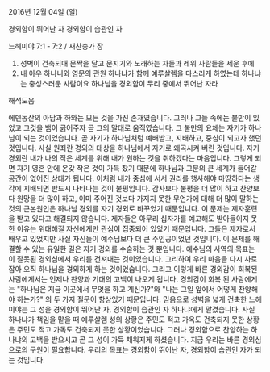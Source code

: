2016년 12월 04일 (일)

경외함이 뛰어난 자 경외함이 습관인 자



느헤미야 7:1 - 7:2 / 새찬송가  장


1. 성벽이 건축되매 문짝을 달고 문지기와 노래하는 자들과 레위 사람들을 세운 후에 
2. 내 아우 하나니와 영문의 관원 하나냐가 함께 예루살렘을 다스리게 하였는데 하나냐는 충성스러운 사람이요 하나님을 경외함이 무리 중에서 뛰어난 자라

해석도움





에덴동산의 아담과 하와는 모든 것을 가진 존재였습니다. 그러나 그들 속에는 불만이 있었고 그것을 뱀이 긁어주자 곧 그의 말대로 움직였습니다. 그 불만의 요체는 자기가 하나님이 되는 것이었습니다.
곧 자기가 하나님처럼 예배받고, 지배하고, 중심이 되고자 했던 것입니다.
사실 원죄란 경외의 대상을 하나님에서 자기로 왜곡시켜 버린 것입니다.
자기 경외란 내가 나의 작은 세계를 위해 내가 원하는 것을 취하겠다는 마음입니다.
그렇게 되면 자기 영혼 안에 온갖 작은 것이 가득 찼기 때문에 하나님과 그분의 큰 세계가 들어갈 공간이 없어진 상태가 됩니다.
이처럼 내가 중심에 서서 권리를 행사해야 마땅하다는 생각에 지배되면 반드시 나타나는 것이 불평입니다.
감사보다 불평을 더 많이 하고 찬양보다 원망을 더 많이 하고, 이미 주어진 것보다 가지지 못한 무언가에 대해 더 많이 말하는 것의 근본원인은 하나님 경외를 자기 경외로 바꾸었기 때문입니다.
이 문제는 제자훈련을 받고 있다고 해결되지 않습니다.
제자들은 아무리 십자가를 예고해도 받아들이지 못한 이유는 위대해질 자신에게만 관심이 집중되어 있었기 때문입니다. 그들은 제자로서 배우고 있었지만 사실 자신들이 예수님보다 더 큰 주인공이었던 것입니다.
이 문제를 해결할 수 있는 유일한 길은 자기 경외를 수술하는 것 뿐입니다.
예수님의 사역의 목표는 이 잘못된 경외심에서 우리를 건져내는 것이었습니다. 그리하여 우리 마음을 다시 사로잡아 오직 하나님을 경외하게 하는 것이었습니다. 그리고 이렇게 바른 경외감이 회복된 사람에게서는 언제나 찬양과 기대의 고백이 나오게 됩니다. 경외감이 회복 된 사람에게는 "하나님은 지금 이곳에서 무엇을 하고 계신가?"와
"나는 그일 앞에서 어떻게 찬양해야 하는가?" 의 두 가지 질문이 항상있기 때문입니다.
믿음으로 성벽을 넓게 건축한 느헤미야는 그 성을 경외함이 뛰어난 자, 경외함이 습관인 자 하나냐에게 맡겼습니다. 사실 하나냐가 책임을 맡을 때 예루살렘 성의 상황은 주민도 적고 가옥도 건축되지 못한 상황은 주민도 적고 가독도 건축되지 못한 상황이었습니다. 그러나 경외함으로 찬양하는 하나냐의 고백을 받으시고 곧 그 성이 가득 채워지게 하셨습니다.
지금 우리는 바른 경외심으로의 구원이 필요합니다. 우리의 목표는 경외함이 뛰어난 자, 경외함이 습관인 자가 되는 것입니다.